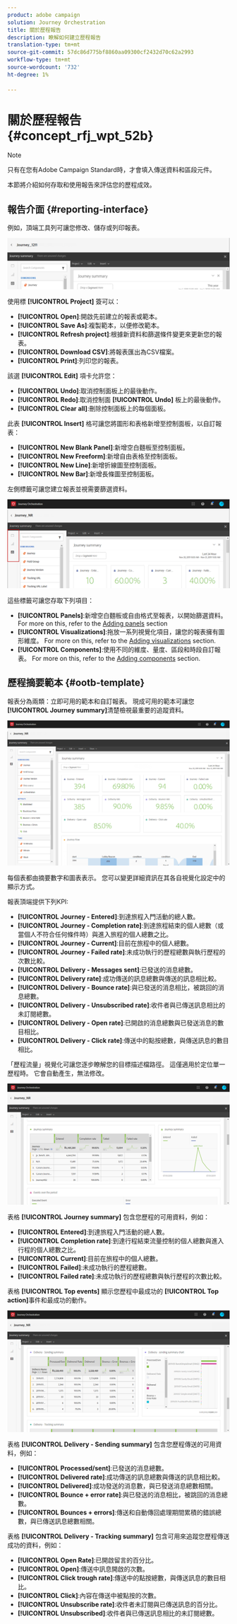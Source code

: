 ```yaml
---
product: adobe campaign
solution: Journey Orchestration
title: 關於歷程報告
description: 瞭解如何建立歷程報告
translation-type: tm+mt
source-git-commit: 57dc86d775bf8860aa09300cf2432d70c62a2993
workflow-type: tm+mt
source-wordcount: '732'
ht-degree: 1%

---
```



# 關於歷程報告 {#concept_rfj_wpt_52b}

>[!NOTE]
>
>只有在您有Adobe Campaign Standard時，才會填入傳送資料和區段元件。

本節將介紹如何存取和使用報告來評估您的歷程成效。

## 報告介面 {#reporting-interface}

例如，頂端工具列可讓您修改、儲存或列印報表。

![](../assets/dynamic_report_toolbar.png)

使用標 **[!UICONTROL Project]** 簽可以：

* **[!UICONTROL Open]**:開啟先前建立的報表或範本。
* **[!UICONTROL Save As]**:複製範本，以便修改範本。
* **[!UICONTROL Refresh project]**:根據新資料和篩選條件變更來更新您的報表。
* **[!UICONTROL Download CSV]**:將報表匯出為CSV檔案。
* **[!UICONTROL Print]**:列印您的報表。

該選 **[!UICONTROL Edit]** 項卡允許您：

* **[!UICONTROL Undo]**:取消控制面板上的最後動作。
* **[!UICONTROL Redo]**:取消控制面 **[!UICONTROL Undo]** 板上的最後動作。
* **[!UICONTROL Clear all]**:刪除控制面板上的每個面板。

此表 **[!UICONTROL Insert]** 格可讓您將圖形和表格新增至控制面板，以自訂報表：

* **[!UICONTROL New Blank Panel]**:新增空白麵板至控制面板。
* **[!UICONTROL New Freeform]**:新增自由表格至控制面板。
* **[!UICONTROL New Line]**:新增折線圖至控制面板。
* **[!UICONTROL New Bar]**:新增長條圖至控制面板。

左側標籤可讓您建立報表並視需要篩選資料。

![](../assets/dynamic_report_interface.png)

這些標籤可讓您存取下列項目：

* **[!UICONTROL Panels]**:新增空白麵板或自由格式至報表，以開始篩選資料。 For more on this, refer to the [Adding panels](../reporting/creating-your-journey-reports.md#adding-panels) section
* **[!UICONTROL Visualizations]**:拖放一系列視覺化項目，讓您的報表擁有圖形維度。 For more on this, refer to the [Adding visualizations](../reporting/creating-your-journey-reports.md#adding-visualizations) section.
* **[!UICONTROL Components]**:使用不同的維度、量度、區段和時段自訂報表。 For more on this, refer to the [Adding components](../reporting/creating-your-journey-reports.md#adding-components) section.

## 歷程摘要範本 {#ootb-template}

報表分為兩類：立即可用的範本和自訂報表。
現成可用的範本可讓您 **[!UICONTROL Journey summary]**&#x200B;清楚檢視最重要的追蹤資料。

![](../assets/dynamic_report_journey_8.png)

每個表都由摘要數字和圖表表示。 您可以變更詳細資訊在其各自視覺化設定中的顯示方式。

報表頂端提供下列KPI:

* **[!UICONTROL Journey - Entered]**:到達旅程入門活動的總人數。
* **[!UICONTROL Journey - Completion rate]**:到達旅程結束的個人總數（或當個人不符合任何條件時）與進入旅程的個人總數之比。
* **[!UICONTROL Journey - Current]**:目前在旅程中的個人總數。
* **[!UICONTROL Journey - Failed rate]**:未成功執行的歷程總數與執行歷程的次數比較。
* **[!UICONTROL Delivery - Messages sent]**:已發送的消息總數。
* **[!UICONTROL Delivery rate]**:成功傳送的訊息總數與傳送的訊息相比較。
* **[!UICONTROL Delivery - Bounce rate]**:與已發送的消息相比，被跳回的消息總數。
* **[!UICONTROL Delivery - Unsubscribed rate]**:收件者與已傳送訊息相比的未訂閱總數。
* **[!UICONTROL Delivery - Open rate]**:已開啟的消息總數與已發送消息的數目相比。
* **[!UICONTROL Delivery - Click rate]**:傳送中的點按總數，與傳送訊息的數目相比。

「歷程流量」視覺化可讓您逐步瞭解您的目標描述檔路徑。 這僅適用於定位單一歷程時。 它會自動產生，無法修改。

![](../assets/dynamic_report_journey_10.png)

表格 **[!UICONTROL Journey summary]** 包含您歷程的可用資料，例如：

* **[!UICONTROL Entered]**:到達旅程入門活動的總人數。
* **[!UICONTROL Completion rate]**:到達行程結束流量控制的個人總數與進入行程的個人總數之比。
* **[!UICONTROL Current]**:目前在旅程中的個人總數。
* **[!UICONTROL Failed]**:未成功執行的歷程總數。
* **[!UICONTROL Failed rate]**:未成功執行的歷程總數與執行歷程的次數比較。

表格 **[!UICONTROL Top events]** 顯示您歷程中最成功的 **[!UICONTROL Top action]**&#x200B;事件和最成功的動作。

![](../assets/dynamic_report_journey_11.png)

表格 **[!UICONTROL Delivery - Sending summary]** 包含您歷程傳送的可用資料，例如：

* **[!UICONTROL Processed/sent]**:已發送的消息總數。
* **[!UICONTROL Delivered rate]**:成功傳送的訊息總數與傳送的訊息相比較。
* **[!UICONTROL Delivered]**:成功發送的消息數，與已發送消息總數相關。
* **[!UICONTROL Bounce + error rate]**:與已發送的消息相比，被跳回的消息總數。
* **[!UICONTROL Bounces + errors]**:傳送和自動傳回處理期間累積的錯誤總數，與已傳送訊息總數相關。

表格 **[!UICONTROL Delivery - Tracking summary]** 包含可用來追蹤您歷程傳送成功的資料，例如：

* **[!UICONTROL Open Rate]**:已開啟留言的百分比。
* **[!UICONTROL Open]**:傳送中訊息開啟的次數。
* **[!UICONTROL Click trough rate]**:傳送中的點按總數，與傳送訊息的數目相比。
* **[!UICONTROL Click]**:內容在傳送中被點按的次數。
* **[!UICONTROL Unsubscribe rate]**:收件者未訂閱與已傳送訊息的百分比。
* **[!UICONTROL Unsubscribed]**:收件者與已傳送訊息相比的未訂閱總數。

